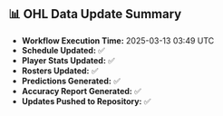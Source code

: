 ## 📊 OHL Data Update Summary
- **Workflow Execution Time:** 2025-03-13 03:49 UTC
- **Schedule Updated:** ✅
- **Player Stats Updated:** ✅
- **Rosters Updated:** ✅
- **Predictions Generated:** ✅
- **Accuracy Report Generated:** ✅
- **Updates Pushed to Repository:** ✅
